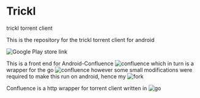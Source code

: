 # Trickl
trickl torrent client


This is the repository for the trickl torrent client for android

![Google Play store link](https://play.google.com/store/apps/details?id=com.shwifty.tex)

This is a front end for Android-Confluence ![confluence](https://github.com/arranlomas/Android-Confluence-Wrapper) which in turn is a wrapper for the go ![confluence](https://github.com/anacrolix/confluence) however some small modifications were required to make this run on android, hence my ![fork](https://github.com/arranlomas/confluence)

Confluence is a http wrapper for torrent client written in ![go](https://github.com/anacrolix/torrent)
